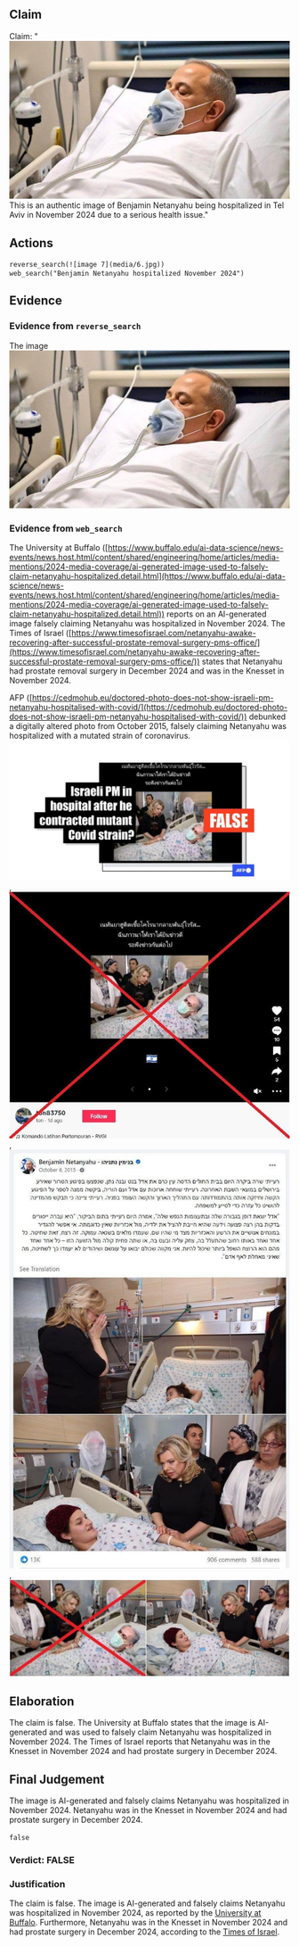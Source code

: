 ## Claim
Claim: "![image 7](media/6.jpg) This is an authentic image of Benjamin Netanyahu being hospitalized in Tel Aviv in November 2024 due to a serious health issue."

## Actions
```
reverse_search(![image 7](media/6.jpg))
web_search("Benjamin Netanyahu hospitalized November 2024")
```

## Evidence
### Evidence from `reverse_search`
The image ![image 7](media/6.jpg)

### Evidence from `web_search`
The University at Buffalo ([https://www.buffalo.edu/ai-data-science/news-events/news.host.html/content/shared/engineering/home/articles/media-mentions/2024-media-coverage/ai-generated-image-used-to-falsely-claim-netanyahu-hospitalized.detail.html](https://www.buffalo.edu/ai-data-science/news-events/news.host.html/content/shared/engineering/home/articles/media-mentions/2024-media-coverage/ai-generated-image-used-to-falsely-claim-netanyahu-hospitalized.detail.html)) reports on an AI-generated image falsely claiming Netanyahu was hospitalized in November 2024. The Times of Israel ([https://www.timesofisrael.com/netanyahu-awake-recovering-after-successful-prostate-removal-surgery-pms-office/](https://www.timesofisrael.com/netanyahu-awake-recovering-after-successful-prostate-removal-surgery-pms-office/)) states that Netanyahu had prostate removal surgery in December 2024 and was in the Knesset in November 2024.

AFP ([https://cedmohub.eu/doctored-photo-does-not-show-israeli-pm-netanyahu-hospitalised-with-covid/](https://cedmohub.eu/doctored-photo-does-not-show-israeli-pm-netanyahu-hospitalised-with-covid/)) debunked a digitally altered photo from October 2015, falsely claiming Netanyahu was hospitalized with a mutated strain of coronavirus. ![image 3675](media/2025-08-23_00-30-1755909035-893554.jpg), ![image 3676](media/2025-08-23_00-30-1755909036-957265.jpg), ![image 3677](media/2025-08-23_00-30-1755909042-131571.jpg), ![image 3678](media/2025-08-23_00-30-1755909042-416559.jpg)


## Elaboration
The claim is false. The University at Buffalo states that the image is AI-generated and was used to falsely claim Netanyahu was hospitalized in November 2024. The Times of Israel reports that Netanyahu was in the Knesset in November 2024 and had prostate surgery in December 2024.


## Final Judgement
The image is AI-generated and falsely claims Netanyahu was hospitalized in November 2024. Netanyahu was in the Knesset in November 2024 and had prostate surgery in December 2024.

`false`

### Verdict: FALSE

### Justification
The claim is false. The image is AI-generated and falsely claims Netanyahu was hospitalized in November 2024, as reported by the [University at Buffalo](https://www.buffalo.edu/ai-data-science/news-events/news.host.html/content/shared/engineering/home/articles/media-mentions/2024-media-coverage/ai-generated-image-used-to-falsely-claim-netanyahu-hospitalized.detail.html). Furthermore, Netanyahu was in the Knesset in November 2024 and had prostate surgery in December 2024, according to the [Times of Israel](https://www.timesofisrael.com/netanyahu-awake-recovering-after-successful-prostate-removal-surgery-pms-office/).
